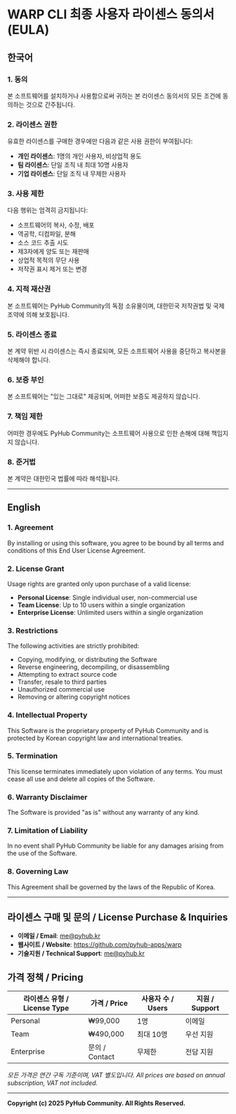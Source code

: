 # WARP CLI 최종 사용자 라이센스 동의서 (EULA)

## 한국어

### 1. 동의
본 소프트웨어를 설치하거나 사용함으로써 귀하는 본 라이센스 동의서의 모든 조건에 동의하는 것으로 간주됩니다.

### 2. 라이센스 권한
유효한 라이센스를 구매한 경우에만 다음과 같은 사용 권한이 부여됩니다:
- **개인 라이센스**: 1명의 개인 사용자, 비상업적 용도
- **팀 라이센스**: 단일 조직 내 최대 10명 사용자
- **기업 라이센스**: 단일 조직 내 무제한 사용자

### 3. 사용 제한
다음 행위는 엄격히 금지됩니다:
- 소프트웨어의 복사, 수정, 배포
- 역공학, 디컴파일, 분해
- 소스 코드 추출 시도
- 제3자에게 양도 또는 재판매
- 상업적 목적의 무단 사용
- 저작권 표시 제거 또는 변경

### 4. 지적 재산권
본 소프트웨어는 PyHub Community의 독점 소유물이며, 대한민국 저작권법 및 국제 조약에 의해 보호됩니다.

### 5. 라이센스 종료
본 계약 위반 시 라이센스는 즉시 종료되며, 모든 소프트웨어 사용을 중단하고 복사본을 삭제해야 합니다.

### 6. 보증 부인
본 소프트웨어는 "있는 그대로" 제공되며, 어떠한 보증도 제공하지 않습니다.

### 7. 책임 제한
어떠한 경우에도 PyHub Community는 소프트웨어 사용으로 인한 손해에 대해 책임지지 않습니다.

### 8. 준거법
본 계약은 대한민국 법률에 따라 해석됩니다.

---

## English

### 1. Agreement
By installing or using this software, you agree to be bound by all terms and conditions of this End User License Agreement.

### 2. License Grant
Usage rights are granted only upon purchase of a valid license:
- **Personal License**: Single individual user, non-commercial use
- **Team License**: Up to 10 users within a single organization
- **Enterprise License**: Unlimited users within a single organization

### 3. Restrictions
The following activities are strictly prohibited:
- Copying, modifying, or distributing the Software
- Reverse engineering, decompiling, or disassembling
- Attempting to extract source code
- Transfer, resale to third parties
- Unauthorized commercial use
- Removing or altering copyright notices

### 4. Intellectual Property
This Software is the proprietary property of PyHub Community and is protected by Korean copyright law and international treaties.

### 5. Termination
This license terminates immediately upon violation of any terms. You must cease all use and delete all copies of the Software.

### 6. Warranty Disclaimer
The Software is provided "as is" without any warranty of any kind.

### 7. Limitation of Liability
In no event shall PyHub Community be liable for any damages arising from the use of the Software.

### 8. Governing Law
This Agreement shall be governed by the laws of the Republic of Korea.

---

## 라이센스 구매 및 문의 / License Purchase & Inquiries

- **이메일 / Email**: me@pyhub.kr
- **웹사이트 / Website**: https://github.com/pyhub-apps/warp
- **기술지원 / Technical Support**: me@pyhub.kr

## 가격 정책 / Pricing

| 라이센스 유형 / License Type | 가격 / Price | 사용자 수 / Users | 지원 / Support |
|---|---|---|---|
| Personal | ₩99,000 | 1명 | 이메일 |
| Team | ₩490,000 | 최대 10명 | 우선 지원 |
| Enterprise | 문의 / Contact | 무제한 | 전담 지원 |

*모든 가격은 연간 구독 기준이며, VAT 별도입니다.*
*All prices are based on annual subscription, VAT not included.*

---

**Copyright (c) 2025 PyHub Community. All Rights Reserved.**
